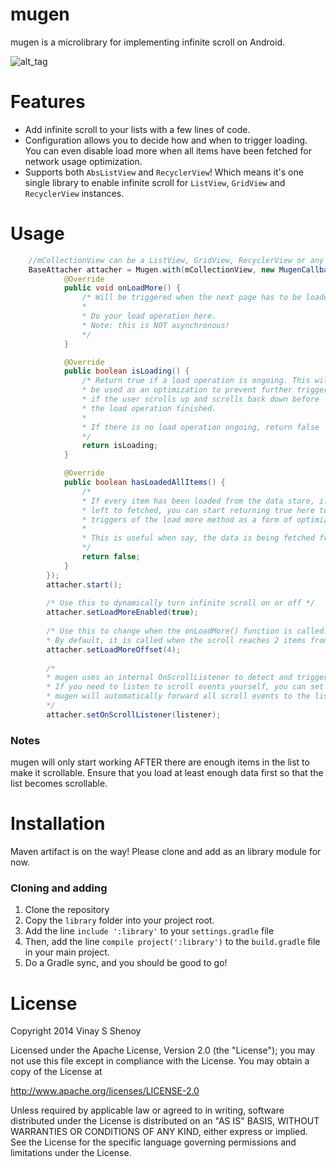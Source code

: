 mugen
=====

mugen is a microlibrary for implementing infinite scroll on Android.

![alt_tag][_sample_gif]

# Features
- Add infinite scroll to your lists with a few lines of code.
- Configuration allows you to decide how and when to trigger loading. You can even disable load more when all items have been fetched for network usage optimization.
- Supports both `AbsListView` and `RecyclerView`! Which means it's one single library to enable infinite scroll for `ListView`, `GridView` and `RecyclerView` instances.

# Usage

```java
    //mCollectionView can be a ListView, GridView, RecyclerView or any instance of AbsListView!
    BaseAttacher attacher = Mugen.with(mCollectionView, new MugenCallbacks() {
            @Override
            public void onLoadMore() {
                /* Will be triggered when the next page has to be loaded.
                *
                * Do your load operation here.
                * Note: this is NOT asynchronous!
                */
            }

            @Override
            public boolean isLoading() {
                /* Return true if a load operation is ongoing. This will
                * be used as an optimization to prevent further triggers
                * if the user scrolls up and scrolls back down before 
                * the load operation finished.
                * 
                * If there is no load operation ongoing, return false
                */
                return isLoading;
            }

            @Override
            public boolean hasLoadedAllItems() {
                /*
                * If every item has been loaded from the data store, i.e., no more items are
                * left to fetched, you can start returning true here to prevent any more
                * triggers of the load more method as a form of optimization.
                *
                * This is useful when say, the data is being fetched from the network
                */
                return false;
            }
        });
        attacher.start();
        
        /* Use this to dynamically turn infinite scroll on or off */
        attacher.setLoadMoreEnabled(true); 
        
        /* Use this to change when the onLoadMore() function is called. 
        * By default, it is called when the scroll reaches 2 items from the bottom */
        attacher.setLoadMoreOffset(4); 
        
        /*
        * mugen uses an internal OnScrollListener to detect and trigger load events.
        * If you need to listen to scroll events yourself, you can set this and 
        * mugen will automatically forward all scroll events to the listener.
        */
        attacher.setOnScrollListener(listener);
```

### Notes
mugen will only start working AFTER there are enough items in the list to make it scrollable. Ensure
that you load at least enough data first so that the list becomes scrollable.

# Installation
Maven artifact is on the way! Please clone and add as an library module for now.

### Cloning and adding
1. Clone the repository
2. Copy the `library` folder into your project root.
3. Add the line `include ':library'` to your `settings.gradle` file
4. Then, add the line `compile project(':library')` to the `build.gradle` file in your main project.
5. Do a Gradle sync, and you should be good to go!

# License

Copyright 2014 Vinay S Shenoy

Licensed under the Apache License, Version 2.0 (the "License");
you may not use this file except in compliance with the License.
You may obtain a copy of the License at

   http://www.apache.org/licenses/LICENSE-2.0

Unless required by applicable law or agreed to in writing, software
distributed under the License is distributed on an "AS IS" BASIS,
WITHOUT WARRANTIES OR CONDITIONS OF ANY KIND, either express or implied.
See the License for the specific language governing permissions and
limitations under the License.


[_sample_gif]: https://github.com/mipreamble/mugen/blob/development/img_assets/mugen_sample_1.gif
